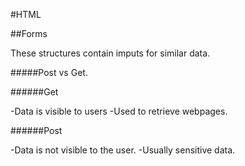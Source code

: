 #HTML

##Forms

These structures contain imputs for similar data.

#####Post vs Get.

######Get

-Data is visible to users
-Used to retrieve webpages.

######Post

-Data is not visible to the user.
-Usually sensitive data.